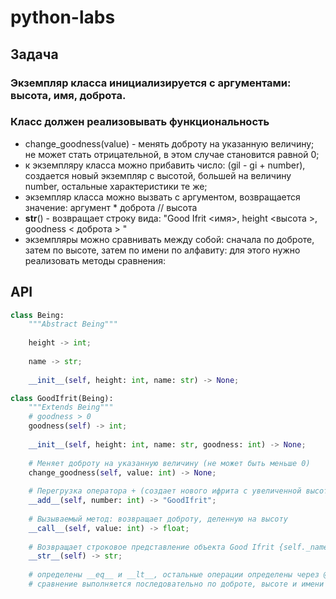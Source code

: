 # python-labs

## Задача 
### Экземпляр класса инициализируется с аргументами: высота, имя, доброта.
### Класс должен реализовывать функциональность
- change_goodness(value) - менять доброту на указанную величину; не может стать
отрицательной, в этом случае становится равной 0;
- к экземпляру класса можно прибавить число: (gil - gi + number), создается новый
экземпляр с высотой, большей на величину number, остальные характеристики те же;
- экземпляр класса можно вызвать с аргументом, возвращается значение:
аргумент * доброта // высота
- __str__() - возвращает строку вида: "Good Ifrit <имя>, height <высота >, goodness < доброта > "
- экземпляры можно сравнивать между собой: сначала по доброте, затем по высоте, затем
по имени по алфавиту: для этого нужно реализовать методы сравнения:

  
## API
```python
class Being:
    """Abstract Being"""
    
    height -> int;
    
    name -> str;
    
    __init__(self, height: int, name: str) -> None;

class GoodIfrit(Being):
    """Extends Being"""
    # goodness > 0
    goodness(self) -> int;
    
    __init__(self, height: int, name: str, goodness: int) -> None;
    
    # Меняет доброту на указанную величину (не может быть меньше 0)
    change_goodness(self, value: int) -> None;
    
    # Перегрузка оператора + (создает нового ифрита с увеличенной высотой)
    __add__(self, number: int) -> "GoodIfrit";
    
    # Вызываемый метод: возвращает доброту, деленную на высоту
    __call__(self, value: int) -> float;
    
    # Возвращает строковое представление объекта Good Ifrit {self._name}, height {self._height}, goodness {self._goodness}
    __str__(self) -> str;
    
    # определены __eq__ и __lt__, остальные операции определены через @total_ordering
    # сравнение выполняется последовательно по доброте, высоте и имени
```